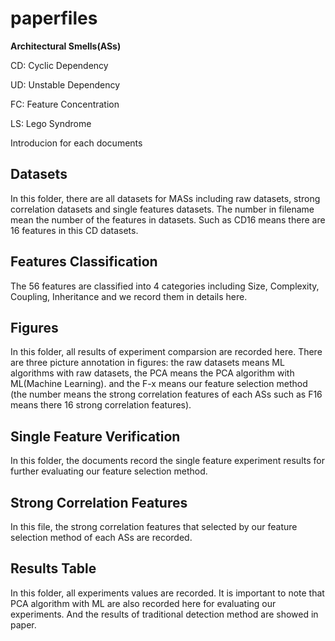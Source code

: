 # paperfiles

**Architectural Smells(ASs)**

CD: Cyclic Dependency

UD: Unstable Dependency

FC: Feature Concentration

LS: Lego Syndrome 

Introducion for each documents
## Datasets
In this folder, there are all datasets for MASs including raw datasets, strong correlation datasets and single features datasets. 
The number in filename mean the number of the features in datasets. Such as CD16 means there are 16 features in this CD datasets.

## Features Classification
The 56 features are classified into 4 categories including Size, Complexity, Coupling, Inheritance and we record them in details here.

## Figures
In this folder, all results of experiment comparsion are recorded here. There are three picture annotation in figures: the raw datasets means ML algorithms with raw datasets, 
the PCA means the PCA algorithm with ML(Machine Learning). 
and the F-x means our feature selection method (the number means the strong correlation features of each ASs such as F16 means there 16 strong correlation features).

## Single Feature Verification 
In this folder, the documents record the single feature experiment results for further evaluating our feature selection method.

## Strong Correlation Features 
In this file, the strong correlation features that selected by our feature selection method of each ASs are recorded.

## Results Table
In this folder, all experiments values are recorded. It is important to note that PCA algorithm with ML are also recorded here for evaluating our experiments. 
And the results of traditional detection method are showed in paper.
